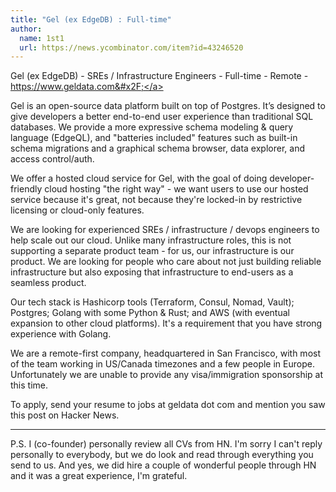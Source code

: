 ```yaml
---
title: "Gel (ex EdgeDB) : Full-time"
author:
  name: 1st1
  url: https://news.ycombinator.com/item?id=43246520
---
```

Gel (ex EdgeDB) - SREs &#x2F; Infrastructure Engineers - Full-time - Remote - <a href="https:&#x2F;&#x2F;www.geldata.com&#x2F;" rel="nofollow">https:&#x2F;&#x2F;www.geldata.com&#x2F;</a>

Gel is an open-source data platform built on top of Postgres. It’s designed to give developers a better end-to-end user experience than traditional SQL databases. We provide a more expressive schema modeling &amp; query language (EdgeQL), and &quot;batteries included&quot; features such as built-in schema migrations and a graphical schema browser, data explorer, and access control&#x2F;auth.

We offer a hosted cloud service for Gel, with the goal of doing developer-friendly cloud hosting &quot;the right way&quot; - we want users to use our hosted service because it&#x27;s great, not because they&#x27;re locked-in by restrictive licensing or cloud-only features.

We are looking for experienced SREs &#x2F; infrastructure &#x2F; devops engineers to help scale out our cloud. Unlike many infrastructure roles, this is not supporting a separate product team - for us, our infrastructure is our product. We are looking for people who care about not just building reliable infrastructure but also exposing that infrastructure to end-users as a seamless product.

Our tech stack is Hashicorp tools (Terraform, Consul, Nomad, Vault); Postgres; Golang with some Python &amp; Rust; and AWS (with eventual expansion to other cloud platforms). It&#x27;s a requirement that you have strong experience with Golang.

We are a remote-first company, headquartered in San Francisco, with most of the team working in US&#x2F;Canada timezones and a few people in Europe. Unfortunately we are unable to provide any visa&#x2F;immigration sponsorship at this time.

To apply, send your resume to jobs at geldata dot com and mention you saw this post on Hacker News.

---

P.S. I (co-founder) personally review all CVs from HN. I&#x27;m sorry I can&#x27;t reply personally to everybody, but we do look and read through everything you send to us. And yes, we did hire a couple of wonderful people through HN and it was a great experience, I&#x27;m grateful.
<JobApplication />
